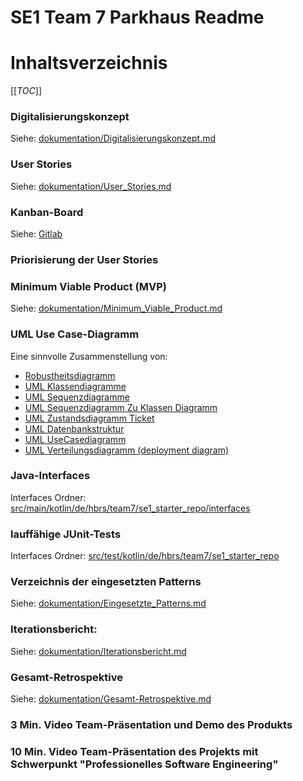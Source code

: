 SE1 Team 7 Parkhaus Readme
======
Inhaltsverzeichnis
======

[[_TOC_]]


### Digitalisierungskonzept

Siehe: [dokumentation/Digitalisierungskonzept.md](./dokumentation/Digitalisierungskonzept.md)

### User Stories

Siehe: [dokumentation/User_Stories.md](./dokumentation/User_Stories.md)

###  Kanban-Board

Siehe: [Gitlab](https://vm-2d21.inf.h-brs.de/mk_se1_ss21_Team_7/mk_se1_ss21_Team_7/-/boards)

###  Priorisierung der User Stories

###  Minimum Viable Product (MVP)

Siehe: [dokumentation/Minimum_Viable_Product.md](./dokumentation/Minimum_Viable_Product.md)

### UML Use Case-Diagramm

Eine sinnvolle Zusammenstellung von:
- [Robustheitsdiagramm](./dokumentation/UML/5.2.1_Robustheitsanalyse.puml)
- [UML Klassendiagramme](./dokumentation/UML/KlassenDiagramm.puml)
- [UML Sequenzdiagramme](./dokumentation/UML/5.2.2_Sequenzdiagramm.puml)
- [UML Sequenzdiagramm Zu Klassen Diagramm](./dokumentation/UML/5.2.3_SequenzdiagrammZuKlassenDiagramm.puml)
- [UML Zustandsdiagramm Ticket](./dokumentation/UML/6.5_Zustandsdiagramm-Ticket.puml)
- [UML Datenbankstruktur](./dokumentation/UML/Datenbankstruktur.puml)
- [UML UseCasediagramm](./dokumentation/UML/UseCaseDiagramm.puml)
- [UML Verteilungsdiagramm (deployment diagram)](./dokumentation/UML/deployment.png)


### Java-Interfaces

Interfaces Ordner: [src/main/kotlin/de/hbrs/team7/se1_starter_repo/interfaces](./src/main/kotlin/de/hbrs/team7/se1_starter_repo/interfaces)

###  lauffähige JUnit-Tests

Interfaces Ordner: [src/test/kotlin/de/hbrs/team7/se1_starter_repo](./src/test/kotlin/de/hbrs/team7/se1_starter_repo)

###  Verzeichnis der eingesetzten Patterns

Siehe: [dokumentation/Eingesetzte_Patterns.md](./dokumentation/Eingesetzte_Patterns.md)


###  Iterationsbericht: 

Siehe: [dokumentation/Iterationsbericht.md](./dokumentation/Iterationsbericht.md)
  

###  Gesamt-Retrospektive

Siehe: [dokumentation/Gesamt-Retrospektive.md](./dokumentation/Gesamt-Retrospektive.md)

###  3 Min. Video Team-Präsentation und Demo des Produkts

###  10 Min. Video Team-Präsentation des Projekts mit Schwerpunkt "Professionelles Software Engineering"